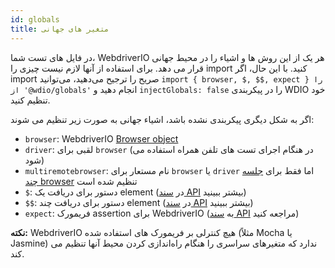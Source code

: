 ```yaml
---
id: globals
title: متغیر های جهانی
---
```


در فایل های تست شما، WebdriverIO هر یک از این روش ها و اشیاء را در محیط جهانی قرار می دهد. برای استفاده از آنها لازم نیست چیزی را import کنید. با این حال، اگر import صریح را ترجیح می‌دهید، می‌توانید `import { browser, $, $$, expect } را از '@wdio/globals'` انجام دهید و `injectGlobals: false` را در پیکربندی WDIO خود تنظیم کنید.

اگر به شکل دیگری پیکربندی نشده باشد، اشیاء جهانی به صورت زیر تنظیم می شوند:

- `browser`: WebdriverIO [Browser object](https://webdriver.io/docs/api/browser)
- `driver`: لقبی برای `browser` (در هنگام اجرای تست های تلفن همراه استفاده می شود)
- `multiremotebrowser`: نام مستعار برای `browser` یا `driver` اما فقط برای [جلسه چند browser](/docs/multiremote) تنظیم شده است
- `$`: دستور برای دریافت یک element (در [سند API](/docs/api/browser/$) بیشتر ببینید)
- `$$`: دستور برای دریافت چند element (در [سند API](/docs/api/browser/$$) بیشتر ببینید)
- `expect`: فریمورک assertion برای WebdriverIO (به [سند API](/docs/api/expect-webdriverio) مراجعه کنید)

__نکته:__ WebdriverIO هیچ کنترلی بر فریمورک های استفاده شده (مثلاً Mocha یا Jasmine) ندارد که متغیرهای سراسری را هنگام راه‌اندازی کردن محیط آنها تنظیم می کند.
